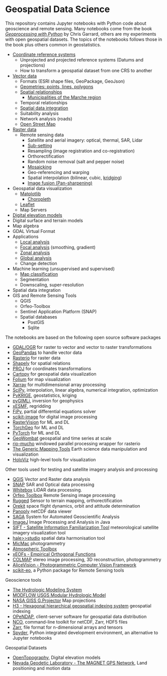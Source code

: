Geospatial Data Science
=======================
This repository contains Jupyter notebooks with Python code about geoscience and remote sensing. Many notebooks come from the book [*Geoprocessing with Python*](https://www.manning.com/books/geoprocessing-with-python) by Chris Garrard, others are my experiments with open geospatial datasets. The topics of the notebooks follows those in the book plus others common in geostatistics.

* [Coordinate reference systems](coordinate_reference_system.ipynb)
    * Unprojected and projected reference systems (Datums and projections)
    * How to transform a geospatial dataset from one CRS to another
* [Vector data](geospatial_vector_data.ipynb)
    * Formats (ESRI shape files, GeoPackage, GeoJson)
    * [Geometries: points, lines, polygons](vector_and_raster_data.ipynb)
    * [Spatial relationships](spatial_relationships.ipynb)
        * [Municipalities of the Marche region](topological_operators.ipynb)
    * Temporal relationships
    * [Spatial data integration](marche_flood_event_2022.ipynb)
    * Suitability analysis
    * Network analysis (roads)
    * [Open Street Map](openstreetmap.ipynb)
* [Raster data](geospatial_raster_data.ipynb)
    * Remote sensing data
        * Satellite and aerial imagery: optical, thermal, SAR, Lidar
        * [Sub-setting](raster_subsetting.ipynb)
        * Resampling (image registration and co-registration)
        * Orthorectification
        * Random noise removal (salt and pepper noise)
        * [Mosaicking](geospatial_raster_data.ipynb)
        * Geo-referencing and warping
        * Spatial interpolation (bilinear, cubic, [kridging](ordinary_kriging.ipynb))
        * [Image fusion (Pan-sharpening)](pan_sharpening.ipynb)
* Geospatial data visualization
    * [Matplotlib](geospatial_data_visualization.ipynb)
        * [Choropleth](unemployment_rate_visualization.ipynb)
    * [Leaflet](web_mapping.ipynb)
    * Map Servers
* [Digital elevation models](dem_marche.ipynb)
* Digital surface and terrain models
* Map algebra
* GDAL Virtual Format
* Applications
    * [Local analysis](geospatial_raster_data.ipynb)
    * [Focal analysis](geospatial_raster_data.ipynb) (smoothing, gradient)
    * [Zonal analysis](geospatial_raster_data.ipynb)
    * [Global analysis](geospatial_raster_data.ipynb)
    * Change detection
* Machine learning (unsupervised and supervised)
    * [Map classification](map_classification.ipynb)
    * Segmentation
    * Downscaling, super-resolution
* Spatial data integration
* GIS and Remote Sensing Tools
    * QGIS
    * Orfeo-Toolbox
    * Sentinel Application Platform (SNAP)
    * Spatial databases
        * PostGIS
        * Sqlite

The notebooks are based on the following open source software packages
* [GDAL/OGR](https://gdal.org/) for raster to vector and vector to raster transformations
* [GeoPandas](https://geopandas.org/en/stable/index.html) to handle vector data
* [Rasterio](https://rasterio.readthedocs.io/en/stable/) for raster data
* [Shapely](https://shapely.readthedocs.io/en/stable/) for spatial relations
* [PROJ](https://proj.org/) for coordinates transformations
* [Cartopy](https://scitools.org.uk/cartopy/docs/latest/index.html) for geospatial data visualization
* [Folium](https://github.com/python-visualization/folium) for map visualization
* [Xarray](https://docs.xarray.dev/en/stable/) for multidimensional array processing
* [SciPy](https://scipy.org/), interpolation, linear algebra, numerical integration, optimization
* [PyKRIGE](https://geostat-framework.readthedocs.io/projects/pykrige/en/stable/), geostatistics, kriging
* [pyGIMLi](https://www.pygimli.org/), inversion for geophysics
* [xESMF](https://xesmf.readthedocs.io/en/stable/), regridding
* [FiPy](https://www.ctcms.nist.gov/fipy/), partial differential equations solver
* [scikit-image](https://scikit-image.org/) for digital image processing
* [RasterVision](https://github.com/azavea/raster-vision) for ML and DL
* [TorchGeo](https://github.com/microsoft/torchgeo) for ML and DL
* [PyTorch](https://pytorch.org/) for ML and DL
* [GeoWombat](https://geowombat.readthedocs.io/en/latest/) geospatial and time series at scale
* [rio-mucho](https://github.com/mapbox/rio-mucho) windowed parallel processing wrapper for rasterio
* [The Generic Mapping Tools](https://www.generic-mapping-tools.org/) Earth science data manipulation and visualization  
* [HoloViz](https://holoviz.org/) high-level tools for visualization

Other tools used for testing and satellite imagery analysis and processing
* [QGIS](https://qgis.org/en/site/) Vector and Raster data analysis
* [SNAP](https://step.esa.int/main/download/snap-download/) SAR and Optical data processing
* [Whitebox](https://www.whiteboxgeo.com/) LiDAR data processing.
* [Orfeo Toolbox](https://www.orfeo-toolbox.org/) Remote Sensing image processing
* [Rugged](https://www.orekit.org/site-rugged-3.0/index.html) Sensor to terrain mapping, orthorectification   
* [Orekit](https://www.orekit.org/) space flight dynamics, orbit and attitude determination
* [Panoply](https://www.giss.nasa.gov/tools/panoply/) netCDF data viewer  
* [SAGA](https://saga-gis.sourceforge.io/en/index.html) System for Automated Geoscientific Analysis  
* [ImageJ](https://imagej.net/ij/index.html) Image Processing and Analysis in Java
* [SIFT - Satellite Information Familiarization Tool](https://sift.ssec.wisc.edu/) meteorological satellite imagery visualization tool
* [hale>>studio](https://wetransform.to/halestudio/) spatial data harmonisation tool
* [MicMac](https://github.com/micmacIGN/micmac?tab=readme-ov-file) photogrammetry  
* [Atmospheric Toolbox](https://atmospherictoolbox.org/)  
* [xEOFs - Empirical Orthogonal Functions](https://xeofs.readthedocs.io/en/latest/index.html)  
* [COLMAP](https://colmap.github.io/) stereo image processing, 3D reconstruction, photogrammetry  
* [AliceVision - Photogrammetric Computer Vision Framework](https://alicevision.org/)  
* [scikit-eo](https://yotarazona.github.io/scikit-eo/), a Python package for Remote Sensing tools  

Geoscience tools
* [The Hydrologic Modeling System](https://www.hec.usace.army.mil/software/hec-hms/)  
* [MODFLOW USGS Modular Hydrologic Model](https://www.usgs.gov/software/modflow-6-usgs-modular-hydrologic-model)  
* [NASA GISS G.Projector](https://www.giss.nasa.gov/tools/gprojector/) Map projections
* [H3 - Hexagonal hierarchical geospatial indexing system](https://h3geo.org/) geospatial indexing  
* [OPeNDAP](https://www.opendap.org/), client-server software for geospatial data distribution  
* [NCO](https://nco.sourceforge.net/), command-line toolkit for netCDF, Zarr, HDF5 files  
* [Zarr](https://zarr.dev/), file format for n-dimensional arrays and tensors  
* [Spyder](https://www.spyder-ide.org/), Python integrated development environment, an alternative to Jupyter notebooks 

Geospatial Datasets
* [OpenTopography](https://opentopography.org/), Digital elevation models
* [Nevada Geodetic Laboratory - The MAGNET GPS Network](http://geodesy.unr.edu/magnet.php), Land positioning and motion data
